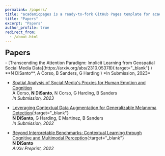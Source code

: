 ```yaml
---
permalink: /papers/
title: "academicpages is a ready-to-fork GitHub Pages template for academic personal websites"
title: "Papers"
excerpt: "Papers"
author_profile: true
redirect_from:
  - /about.html
---
```

<p style="margin-bottom:10px;"><font size="5"><b>Papers</b></font></p>
- [Transcending the Attention Paradigm: Implicit Learning from Geospatial Social Media Data](https://arxiv.org/abs/2310.05378){:target="_blank"} \
**N DiSanto**, A Corso, B Sanders, G Harding \
*In Submission, 2023*

- <ins>Spatial Analysis of Social Media's Proxies for Human Emotion and Cognition</ins> \
A Corso, **N DiSanto**, N Corso, G Harding, B Sanders \
*In Submission, 2023*

- [Leveraging Contextual Data Augmentation for Generalizable Melanoma Detection](https://arxiv.org/abs/2212.05116){:target="_blank"} \
**N DiSanto**, G Harding, E Martinez, B Sanders \
*In Submission, 2022*

- [Beyond Interpretable Benchmarks: Contextual Learning through Cognitive and Multimodal Perception](https://arxiv.org/abs/2304.00002){:target="_blank"} \
**N DiSanto** \
*ArXiv Preprint, 2022*

